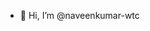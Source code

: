 - 👋 Hi, I’m @naveenkumar-wtc


<!---
naveenkumar-wtc/naveenkumar-wtc is a ✨ special ✨ repository because its `README.md` (this file) appears on your GitHub profile.
You can click the Preview link to take a look at your changes.
--->
